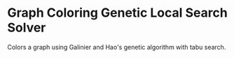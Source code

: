 Graph Coloring Genetic Local Search Solver
=============

Colors a graph using Galinier and Hao's genetic algorithm with tabu search.

